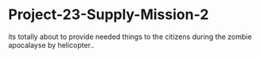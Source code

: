 # Project-23-Supply-Mission-2
its totally about to provide needed things to the citizens during the zombie apocalayse by helicopter..
